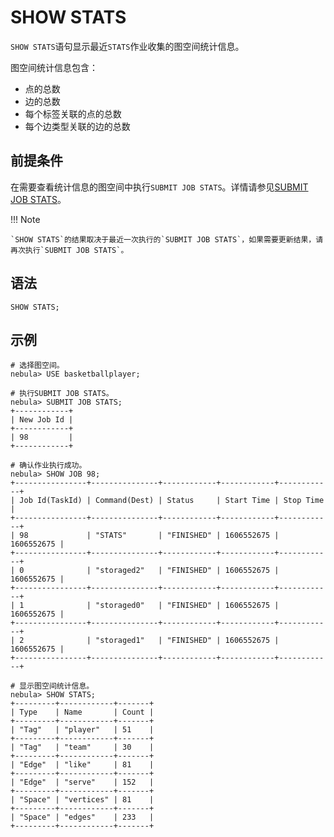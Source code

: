 # SHOW STATS

`SHOW STATS`语句显示最近`STATS`作业收集的图空间统计信息。

图空间统计信息包含：

- 点的总数
- 边的总数
- 每个标签关联的点的总数
- 每个边类型关联的边的总数

## 前提条件

在需要查看统计信息的图空间中执行`SUBMIT JOB STATS`。详情请参见[SUBMIT JOB STATS](../../18.operation-and-maintenance-statements/4.job-statements.md)。

!!! Note

    `SHOW STATS`的结果取决于最近一次执行的`SUBMIT JOB STATS`，如果需要更新结果，请再次执行`SUBMIT JOB STATS`。

## 语法

```ngql
SHOW STATS;
```

## 示例

```ngql
# 选择图空间。
nebula> USE basketballplayer;

# 执行SUBMIT JOB STATS。
nebula> SUBMIT JOB STATS;
+------------+
| New Job Id |
+------------+
| 98         |
+------------+

# 确认作业执行成功。
nebula> SHOW JOB 98;
+----------------+---------------+------------+------------+------------+
| Job Id(TaskId) | Command(Dest) | Status     | Start Time | Stop Time  |
+----------------+---------------+------------+------------+------------+
| 98             | "STATS"       | "FINISHED" | 1606552675 | 1606552675 |
+----------------+---------------+------------+------------+------------+
| 0              | "storaged2"   | "FINISHED" | 1606552675 | 1606552675 |
+----------------+---------------+------------+------------+------------+
| 1              | "storaged0"   | "FINISHED" | 1606552675 | 1606552675 |
+----------------+---------------+------------+------------+------------+
| 2              | "storaged1"   | "FINISHED" | 1606552675 | 1606552675 |
+----------------+---------------+------------+------------+------------+

# 显示图空间统计信息。
nebula> SHOW STATS;
+---------+------------+-------+
| Type    | Name       | Count |
+---------+------------+-------+
| "Tag"   | "player"   | 51    |
+---------+------------+-------+
| "Tag"   | "team"     | 30    |
+---------+------------+-------+
| "Edge"  | "like"     | 81    |
+---------+------------+-------+
| "Edge"  | "serve"    | 152   |
+---------+------------+-------+
| "Space" | "vertices" | 81    |
+---------+------------+-------+
| "Space" | "edges"    | 233   |
+---------+------------+-------+
```